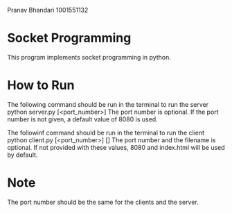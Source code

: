Pranav Bhandari
1001551132

# Socket Programming
This program implements socket programming in python.

# How to Run
The following command should be run in the terminal to run the server
    python server.py [<port_number>]
The port number is optional. If the port number is not given, a default value of 8080 is used.

The followinf command should be run in the terminal to run the client
    python client.py <HOST IP_ADDRESS> [<port_number>] [<filename>]
The port number and the filename is optional. If not provided with these values, 8080 and index.html will be used by default.
  
# Note
The port number should be the same for the clients and the server.
